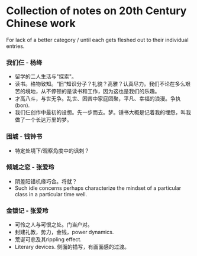 # Collection of notes on 20th Century Chinese work

For lack of a better category / until each gets fleshed out to their individual entries.

### 我们仨 - 杨绛

* 留学的二人生活与"探索"。
* 读书。格物致知。“旧”知识分子？礼貌？高雅？认真尽力。我们不论在多么艰苦的境地，从不停顿的是读书和工作，因为这也是我们的乐趣。
* 才高八斗，与世无争。乱世、困苦中家庭团聚，平凡、幸福的浪漫。争执(bon).
* 我们仨创作中最初的设想。先一步而去。梦。锺书大概是记着我的埋怨，叫我做了一个长达万里的梦。

### 围城 - 钱钟书

* 特定处境下/观察角度中的讽刺？

### 倾城之恋 - 张爱玲

* 阴差阳错机缘巧合。将就？
* Such idle concerns perhaps characterize the mindset of a particular class in a particular time well.

### 金锁记 - 张爱玲

* 可怜之人与可恨之处。门当户对。
* 封建礼教，势力，金钱，power dynamics.
* 荒诞可悲及其rippling effect.
* Literary devices. 侧面的描写，有画面感的过渡。
